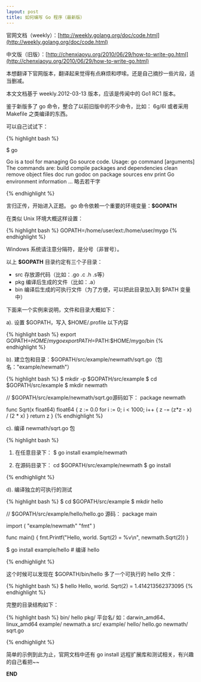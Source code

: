 ```yaml
---
layout: post
title: 如何编写 Go 程序（最新版）
---
```


官网文档（weekly）：[http://weekly.golang.org/doc/code.html](http://weekly.golang.org/doc/code.html)

中文版（旧版）：[http://chenxiaoyu.org/2010/06/29/how-to-write-go.html](http://chenxiaoyu.org/2010/06/29/how-to-write-go.html)

本想翻译下官网版本，翻译起来觉得有点麻烦和啰嗦。还是自己摘抄一些片段，适当删减。

本文文档基于 weekly.2012-03-13 版本，应该是传闻中的 Go1 RC1 版本。

鉴于新版多了 go 命令，整合了以前旧版中的不少命令，比如： 6g/6l 或者采用 Makefile 之类编译的东西。

可以自己试试下：

{% highlight bash %}

$ go

Go is a tool for managing Go source code.
Usage:
        go command [arguments]
The commands are:
    build       compile packages and dependencies
    clean       remove object files
    doc         run godoc on package sources
    env         print Go environment information
 … 略去若干字

{% endhighlight %}


言归正传，开始进入正题。 go 命令依赖一个重要的环境变量：**$GOPATH**

在类似 Unix 环境大概这样设置：

{% highlight bash %}
GOPATH=/home/user/ext:/home/user/mygo
{% endhighlight %}

Windows 系统请注意分隔符，是分号（非冒号）。

以上 **$GOPATH** 目录约定有三个子目录：

* src  存放源代码（比如：.go .c .h .s等）
* pkg  编译后生成的文件（比如：.a）
* bin  编译后生成的可执行文件（为了方便，可以把此目录加入到 $PATH 变量中）

下面来一个实例来说明，文件和目录大概如下：

a). 设置 $GOPATH，写入 $HOME/.profile 以下内容

{% highlight bash %}
export GOPATH=$HOME/mygo
export PATH=$PATH:$HOME/mygo/bin
{% endhighlight %}

b). 建立包和目录：$GOPATH/src/example/newmath/sqrt.go（包名："example/newmath"）

{% highlight bash %}
$ mkdir -p $GOPATH/src/example
$ cd $GOPATH/src/example
$ mkdir newmath

// $GOPATH/src/example/newmath/sqrt.go源码如下：
package newmath

func Sqrt(x float64) float64 {
        z := 0.0
        for i := 0; i < 1000; i++ {
                z -= (z*z - x) / (2 * x)
        }
        return z
}
{% endhighlight %}

c). 编译 newmath/sqrt.go 包

{% highlight bash %}
1. 在任意目录下：
    $ go install example/newmath

2. 在源码目录下：
    cd $GOPATH/src/example/newmath
    $ go install

{% endhighlight %}

d). 编译独立的可执行的测试

{% highlight bash %}
$ cd $GOPATH/src/example
$ mkdir hello

// $GOPATH/src/example/hello/hello.go 源码：
package main

import (
        "example/newmath"
        "fmt"
)

func main() {
        fmt.Printf("Hello, world.  Sqrt(2) = %v\n", newmath.Sqrt(2))
}

$ go install example/hello # 编译 hello

{% endhighlight %}

这个时候可以发现在 $GOPATH/bin/hello 多了一个可执行的 hello 文件：

{% highlight bash %}
$ hello
Hello, world.  Sqrt(2) = 1.414213562373095
{% endhighlight %}

完整的目录结构如下：

{% highlight bash %}
bin/
    hello
pkg/
    平台名/ 如：darwin_amd64、linux_amd64
        example/
            newmath.a
src/
    example/
        hello/
            hello.go
        newmath/
            sqrt.go

{% endhighlight %}


简单的示例到此为止，官网文档中还有 go install 远程扩展库和测试相关，有兴趣的自己看把~~

__END__
